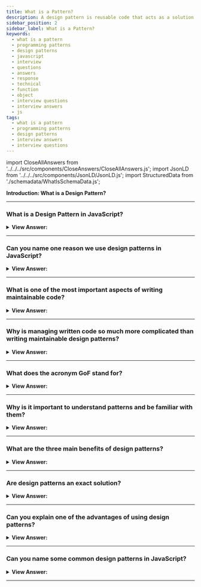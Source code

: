 ```yaml
---
title: What is a Pattern?
description: A design pattern is reusable code that acts as a solution to recurring problems in JavaScript.  A design pattern can be a template for solving a problem.
sidebar_position: 2
sidebar_label: What is a Pattern?
keywords:
  - what is a pattern
  - programming patterns
  - design patterns
  - javascript
  - interview
  - questions
  - answers
  - response
  - technical
  - function
  - object
  - interview questions
  - interview answers
  - js
tags:
  - what is a pattern
  - programming patterns
  - design patterns
  - interview answers
  - interview questions
---
```


import CloseAllAnswers from '../../../src/components/CloseAnswers/CloseAllAnswers.js';
import JsonLD from '../../../src/components/JsonLD/JsonLD.js';
import StructuredData from './schemadata/WhatIsSchemaData.js';

<JsonLD data={StructuredData} />

<head>
  <title>What is a Pattern? | HelloJavaScript.info</title>
</head>

<!-- check word doc notes and updates -->

**Introduction: What is a Design Pattern?**

<CloseAllAnswers />

---

### What is a Design Pattern in JavaScript?

<details>
  <summary>
    <strong>View Answer:</strong>
  </summary>
  <div>
    <div>
      <strong>Interview Response:</strong> A design pattern is a reusable piece of code that acts as a solution to recurring problems in JavaScript.
    </div>
    <br/>
    <div>
      <strong>Technical Response:</strong> A design pattern can be a template for solving a particular design problem. It is not a finished part of your application. But instead, it is a description or template that can give your ideas on how to approach a problem and inspire solutions. Thus, the code for the two different programming scenarios implementing the same pattern can differ.
    </div>
  </div>
</details>

---

### Can you name one reason we use design patterns in JavaScript?

<details>
  <summary>
    <strong>View Answer:</strong>
  </summary>
  <div>
  <div>
      <strong>Interview Response:</strong> Design patterns in JavaScript help improve code organization, maintainability, and scalability by providing tested and proven solutions to common software development problems.
    </div><br/>
    <div>
      <strong>Technical Response:</strong> Design patterns provide us with a common vocabulary to describe solutions to problems within our applications. This approach can be significantly simpler than describing syntax and semantics when we are trying to show a way of structuring a proper solution in code form.
    </div>
  </div>
</details>

---

### What is one of the most important aspects of writing maintainable code?

<details>
  <summary>
    <strong>View Answer:</strong>
  </summary>
  <div>
    <div>
      <strong>Interview Response:</strong> One of the most important aspects of writing maintainable code is to make it easy to understand and modify. Good coding practices, include keeping functions small and simple, to enhance readability and maintainability.
    </div><br/>
    <div>
      <strong>Technical Response:</strong> One of the most important aspects of writing maintainable code is to make it easy to understand and modify. This means writing code that is clear, concise, and well-organized, with comments and documentation to explain its purpose and structure. By making code easy to understand and modify, developers can make it easier to maintain over time.
    </div>
  </div>
</details>

---

### Why is managing written code so much more complicated than writing maintainable design patterns?

<details>
  <summary>
    <strong>View Answer:</strong>
  </summary>
  <div>
    <div>
      <strong>Interview Response:</strong> Managing written code is more complicated due to the dynamic nature of software development. Code evolves over time, requiring regular refactoring, updates, bug fixes, and adaptation to new requirements, beyond initial design patterns.
    </div>
  </div>
</details>

---

### What does the acronym GoF stand for?

<details>
  <summary>
    <strong>View Answer:</strong>
  </summary>
  <div>
    <div>
      <strong>Interview Response:</strong> GoF stands for Gang of Four, representing the four engineers, including Erich Gamma, Richard Helm, Ralph Johnson, and John Vlissides, who published Design Patterns: Elements Of Reusable Object-Oriented Software.
    </div>
  </div>
</details>

---

### Why is it important to understand patterns and be familiar with them?

<details>
  <summary>
    <strong>View Answer:</strong>
  </summary>
  <div>
    <div>
      <strong>Interview Response:</strong> Understanding design patterns allows developers to write more efficient and effective code by utilizing proven solutions to common problems, saving time and improving code quality.
    </div>
  </div>
</details>

---

### What are the three main benefits of design patterns?

<details>
  <summary>
    <strong>View Answer:</strong>
  </summary>
  <div>
    <div>
      <strong>Interview Response:</strong> Design patterns provide users with a solid approach to solving problems, act as an out-of-the-box solution, and can be expressive.
    </div><br/>
    <div>
      <strong>Technical Response:</strong> Design patterns have three main benefits.
    </div>
    <br />
    <div></div>

1. **Design patterns are proven solutions:** They provide solid approaches to solving problems in software development by using proven techniques that reflect the insights of the developers who helped create the pattern.
2. **You can reuse design patterns:** Most are out-of-the-box solutions adapted to suit our own needs, so they are pretty robust.
3. **Patterns can be expressive:** The structure and vocabulary of the design pattern we are looking at can help us express rather large solutions quite elegantly.

<br />
  </div>
</details>

---

### Are design patterns an exact solution?

<details>
  <summary>
    <strong>View Answer:</strong>
  </summary>
  <div>
    <div>
      <strong>Interview Response:</strong> No, design patterns in JavaScript are not exact solutions. They are guidelines or templates that solve common problems in software design. They need to be adapted and modified to fit specific needs of each unique application.
    </div><br/>
    <div>
      <strong>Technical Response:</strong> No, design patterns are not an exact solution, but it is essential to remember that the role of a pattern is merely to provide us with a solution scheme. Patterns do not solve all design problems, nor do they replace good software designers; however, they support them. Design patterns provide developers with a framework for solving problems in a flexible and reusable way, but they may need to be adapted or combined with other patterns to fit specific situations.
    </div>
  </div>
</details>

---

### Can you explain one of the advantages of using design patterns?

<details>
  <summary>
    <strong>View Answer:</strong>
  </summary>
  
  <div>
  <div>
      <strong>Interview Response:</strong> JavaScript design patterns offer improved code organization, reusability, scalability, flexibility, and code quality, resulting in more efficient and effective software development.
    </div>
    <br/>
    <div>
      <strong>Technical Response:</strong> Advantages of using design patterns:
    </div>
    <div></div>

- **Design patterns assist in preventing minor issues that can cause significant problems in the application development process.** Code built on proven practices allows us to spend less time worrying about the structure of our code and more time focusing on quality solutions. Using patterns, we can code in a more structured and organized way, reducing the necessity of refactoring it later.

- **Patterns enable generalized solutions to describe without being explicit about their application to a specific problem.** Due to this generalized approach, we can use design patterns to improve the structure of our code regardless of the application (and, in many cases, the programming language) we are using.

- **Specific patterns can decrease the overall file-size footprint of our code by avoiding repetition.** Encouraging developers to look at their solutions closely can help reduce duplication. To reduce the overall size of our codebase, we can reduce the number of functions performing similar tasks in favor of a single generalized higher-order function. We should use an approach known as DRY coding. DRY coding is an approach that aims to make our code more readable.

- **Patterns expand a developer's vocabulary, which makes communication faster.**

- **Frequently used design patterns are improved over time by harnessing the knowledge of the many.** Using design patterns gives back to the design pattern community and helps improve application development. In some cases, this leads to creating entirely new design patterns, while in others, it can lead to improved guidelines. This approach can ensure that pattern-based solutions continue to become more robust than ad-hoc solutions may be.

<br />
  </div>
</details>

---

### Can you name some common design patterns in JavaScript?

<details>
  <summary><strong>View Answer:</strong></summary>
  <div>
  <div><strong>Interview Response:</strong> Common design patterns in JavaScript include the Module pattern, Observer (or Pub/Sub) pattern, Prototype pattern, Factory pattern, Singleton pattern, Decorator pattern, and the Revealing Module pattern.
  </div>
  </div>
</details>

---

